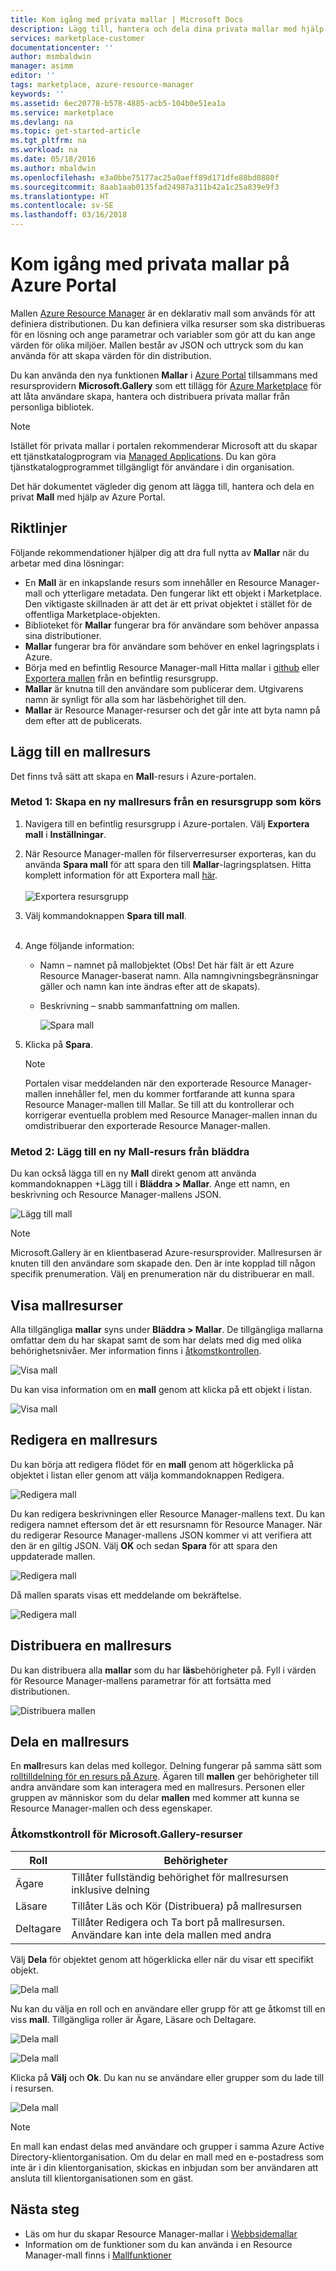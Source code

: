 ```yaml
---
title: Kom igång med privata mallar | Microsoft Docs
description: Lägg till, hantera och dela dina privata mallar med hjälp av Azure-portalen, Azure CLI eller PowerShell.
services: marketplace-customer
documentationcenter: ''
author: msmbaldwin
manager: asimm
editor: ''
tags: marketplace, azure-resource-manager
keywords: ''
ms.assetid: 6ec20778-b578-4885-acb5-104b0e51ea1a
ms.service: marketplace
ms.devlang: na
ms.topic: get-started-article
ms.tgt_pltfrm: na
ms.workload: na
ms.date: 05/18/2016
ms.author: mbaldwin
ms.openlocfilehash: e3a0bbe75177ac25a0aeff89d171dfe88bd0880f
ms.sourcegitcommit: 8aab1aab0135fad24987a311b42a1c25a839e9f3
ms.translationtype: HT
ms.contentlocale: sv-SE
ms.lasthandoff: 03/16/2018
---
```

# <a name="get-started-with-private-templates-on-the-azure-portal"></a>Kom igång med privata mallar på Azure Portal
Mallen [Azure Resource Manager](../azure-resource-manager/resource-group-authoring-templates.md) är en deklarativ mall som används för att definiera distributionen. Du kan definiera vilka resurser som ska distribueras för en lösning och ange parametrar och variabler som gör att du kan ange värden för olika miljöer. Mallen består av JSON och uttryck som du kan använda för att skapa värden för din distribution.

Du kan använda den nya funktionen **Mallar** i [Azure Portal](https://portal.azure.com) tillsammans med resursprovidern **Microsoft.Gallery** som ett tillägg för [Azure Marketplace](https://azure.microsoft.com/marketplace/) för att låta användare skapa, hantera och distribuera privata mallar från personliga bibliotek.

> [!NOTE]
> Istället för privata mallar i portalen rekommenderar Microsoft att du skapar ett tjänstkatalogprogram via [Managed Applications](../managed-applications/overview.md). Du kan göra tjänstkatalogprogrammet tillgängligt för användare i din organisation.

Det här dokumentet vägleder dig genom att lägga till, hantera och dela en privat **Mall** med hjälp av Azure Portal.

## <a name="guidance"></a>Riktlinjer
Följande rekommendationer hjälper dig att dra full nytta av **Mallar** när du arbetar med dina lösningar:

* En **Mall** är en inkapslande resurs som innehåller en Resource Manager-mall och ytterligare metadata. Den fungerar likt ett objekt i Marketplace. Den viktigaste skillnaden är att det är ett privat objektet i stället för de offentliga Marketplace-objekten.
* Biblioteket för **Mallar** fungerar bra för användare som behöver anpassa sina distributioner.
* **Mallar** fungerar bra för användare som behöver en enkel lagringsplats i Azure.
* Börja med en befintlig Resource Manager-mall Hitta mallar i [github](https://github.com/Azure/azure-quickstart-templates) eller [Exportera mallen](../azure-resource-manager/resource-manager-export-template.md) från en befintlig resursgrupp.
* **Mallar** är knutna till den användare som publicerar dem. Utgivarens namn är synligt för alla som har läsbehörighet till den.
* **Mallar** är Resource Manager-resurser och det går inte att byta namn på dem efter att de publicerats.

## <a name="add-a-template-resource"></a>Lägg till en mallresurs
Det finns två sätt att skapa en **Mall**-resurs i Azure-portalen.

### <a name="method-1-create-a-new-template-resource-from-a-running-resource-group"></a>Metod 1: Skapa en ny mallresurs från en resursgrupp som körs
1. Navigera till en befintlig resursgrupp i Azure-portalen. Välj **Exportera mall** i **Inställningar**.
2. När Resource Manager-mallen för filserverresurser exporteras, kan du använda **Spara mall** för att spara den till **Mallar**-lagringsplatsen. Hitta komplett information för att Exportera mall [här](../azure-resource-manager/resource-manager-export-template.md).
   <br /><br />
   ![Exportera resursgrupp](media/rg-export-portal1.PNG)
3. Välj kommandoknappen **Spara till mall**.
   <br /><br />
4. Ange följande information:
   
   * Namn – namnet på mallobjektet (Obs! Det här fält är ett Azure Resource Manager-baserat namn. Alla namngivningsbegränsningar gäller och namn kan inte ändras efter att de skapats).
   * Beskrivning – snabb sammanfattning om mallen.
     
     ![Spara mall](media/save-template-portal1.PNG)
5. Klicka på **Spara**.
   
   > [!NOTE]
   > Portalen visar meddelanden när den exporterade Resource Manager-mallen innehåller fel, men du kommer fortfarande att kunna spara Resource Manager-mallen till Mallar. Se till att du kontrollerar och korrigerar eventuella problem med Resource Manager-mallen innan du omdistribuerar den exporterade Resource Manager-mallen.
   > 
   > 

### <a name="method-2-add-a-new-template-resource-from-browse"></a>Metod 2: Lägg till en ny Mall-resurs från bläddra
Du kan också lägga till en ny **Mall** direkt genom att använda kommandoknappen +Lägg till i **Bläddra > Mallar**. Ange ett namn, en beskrivning och Resource Manager-mallens JSON.

![Lägg till mall](media/add-template-portal1.PNG)

> [!NOTE]
> Microsoft.Gallery är en klientbaserad Azure-resursprovider. Mallresursen är knuten till den användare som skapade den. Den är inte kopplad till någon specifik prenumeration. Välj en prenumeration när du distribuerar en mall.
> 
> 

## <a name="view-template-resources"></a>Visa mallresurser
Alla tillgängliga **mallar** syns under **Bläddra > Mallar**. De tillgängliga mallarna omfattar dem du har skapat samt de som har delats med dig med olika behörighetsnivåer. Mer information finns i [åtkomstkontrollen](#access-control-for-a-tenant-resource-provider).

![Visa mall](media/view-template-portal1.PNG)

Du kan visa information om en **mall** genom att klicka på ett objekt i listan.

![Visa mall](media/view-template-portal2c.png)

## <a name="edit-a-template-resource"></a>Redigera en mallresurs
Du kan börja att redigera flödet för en **mall** genom att högerklicka på objektet i listan eller genom att välja kommandoknappen Redigera.

![Redigera mall](media/edit-template-portal1a.PNG)

Du kan redigera beskrivningen eller Resource Manager-mallens text. Du kan redigera namnet eftersom det är ett resursnamn för Resource Manager. När du redigerar Resource Manager-mallens JSON kommer vi att verifiera att den är en giltig JSON. Välj **OK** och sedan **Spara** för att spara den uppdaterade mallen.

![Redigera mall](media/edit-template-portal2a.PNG)

Då mallen sparats visas ett meddelande om bekräftelse.

![Redigera mall](media/edit-template-portal3b.png)

## <a name="deploy-a-template-resource"></a>Distribuera en mallresurs
Du kan distribuera alla **mallar** som du har **läs**behörigheter på. Fyll i värden för Resource Manager-mallens parametrar för att fortsätta med distributionen.

![Distribuera mallen](media/deploy-template-portal1b.png)

## <a name="share-a-template-resource"></a>Dela en mallresurs
En **mall**resurs kan delas med kollegor. Delning fungerar på samma sätt som [rolltilldelning för en resurs på Azure](../active-directory/role-based-access-control-configure.md). Ägaren till **mallen** ger behörigheter till andra användare som kan interagera med en mallresurs. Personen eller gruppen av människor som du delar **mallen** med kommer att kunna se Resource Manager-mallen och dess egenskaper.

### <a name="access-control-for-the-microsoftgallery-resources"></a>Åtkomstkontroll för Microsoft.Gallery-resurser
| Roll | Behörigheter |
| --- | --- |
| Ägare |Tillåter fullständig behörighet för mallresursen inklusive delning |
| Läsare |Tillåter Läs och Kör (Distribuera) på mallresursen |
| Deltagare |Tillåter Redigera och Ta bort på mallresursen. Användare kan inte dela mallen med andra |

Välj **Dela** för objektet genom att högerklicka eller när du visar ett specifikt objekt.

![Dela mall](media/share-template-portal1a.png)

 Nu kan du välja en roll och en användare eller grupp för att ge åtkomst till en viss **mall**. Tillgängliga roller är Ägare, Läsare och Deltagare.

![Dela mall](media/share-template-portal2b.png)

![Dela mall](media/share-template-portal3b.png)

Klicka på **Välj** och **Ok**. Du kan nu se användare eller grupper som du lade till i resursen.

![Dela mall](media/share-template-portal4b.png)

> [!NOTE]
> En mall kan endast delas med användare och grupper i samma Azure Active Directory-klientorganisation. Om du delar en mall med en e-postadress som inte är i din klientorganisation, skickas en inbjudan som ber användaren att ansluta till klientorganisationen som en gäst.
> 
> 

## <a name="next-steps"></a>Nästa steg
* Läs om hur du skapar Resource Manager-mallar i [Webbsidemallar](../azure-resource-manager/resource-group-authoring-templates.md)
* Information om de funktioner som du kan använda i en Resource Manager-mall finns i [Mallfunktioner](../azure-resource-manager/resource-group-template-functions.md)

